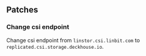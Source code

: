## Patches

### Change csi endpoint

 Change csi endpoint from `linstor.csi.linbit.com` to `replicated.csi.storage.deckhouse.io`.
